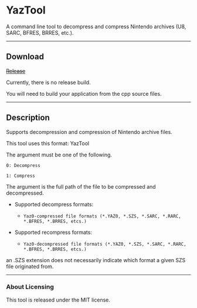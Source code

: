 # YazTool

A command line tool to decompress and compress Nintendo archives (U8, SARC, BFRES, BRRES, etc.).

---

## Download

<s>[Release](https://github.com/XyLe-GBP/YazTool/Release)</s>

Currently, there is no release build.

You will need to build your application from the cpp source files.

---

## Description

Supports decompression and compression of Nintendo archive files.

This tool uses this format: YazTool <OPTIONS> <FILE-PATH>
  
The <OPTIONS> argument must be one of the following.
  
`0: Decompress`
  
`1: Compress`
  
The <FILE-PATH> argument is the full path of the file to be compressed and decompressed.
  
* Supported decompress formats:
  
  * `Yaz0-compressed file formats (*.YAZ0, *.SZS, *.SARC, *.RARC, *.BFRES, *.BRRES, etcs.)`
  
* Supported recompress formats:
  
  * `Yaz0-decompressed file formats (*.YAZ0, *.SZS, *.SARC, *.RARC, *.BFRES, *.BRRES, etcs.)`
  
an .SZS extension does not necessarily indicate which format a given SZS file originated from.

---

### About Licensing

<p>This tool is released under the MIT license.</p>
